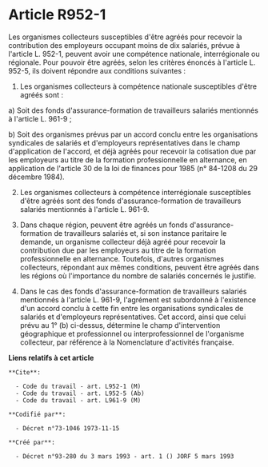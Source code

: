 # Article R952-1

Les organismes collecteurs susceptibles d'être agréés pour recevoir la contribution des employeurs occupant moins de dix
salariés, prévue à l'article L. 952-1, peuvent avoir une compétence nationale, interrégionale ou régionale. Pour pouvoir être
agréés, selon les critères énoncés à l'article L. 952-5, ils doivent répondre aux conditions suivantes :

1. Les organismes collecteurs à compétence nationale susceptibles d'être agréés sont :

a) Soit des fonds d'assurance-formation de travailleurs salariés mentionnés à l'article L. 961-9 ;

b) Soit des organismes prévus par un accord conclu entre les organisations syndicales de salariés et d'employeurs
représentatives dans le champ d'application de l'accord, et déjà agréés pour recevoir la cotisation due par les employeurs au
titre de la formation professionnelle en alternance, en application de l'article 30 de la loi de finances pour 1985 (n°
84-1208 du 29 décembre 1984).

2. Les organismes collecteurs à compétence interrégionale susceptibles d'être agréés sont des fonds d'assurance-formation de
travailleurs salariés mentionnés à l'article L. 961-9.

3. Dans chaque région, peuvent être agréés un fonds d'assurance-formation de travailleurs salariés et, si son instance
paritaire le demande, un organisme collecteur déjà agréé pour recevoir la contribution due par les employeurs au titre de la
formation professionnelle en alternance. Toutefois, d'autres organismes collecteurs, répondant aux mêmes conditions, peuvent
être agréés dans les régions où l'importance du nombre de salariés concernés le justifie.

4. Dans le cas des fonds d'assurance-formation de travailleurs salariés mentionnés à l'article L. 961-9, l'agrément est
subordonné à l'existence d'un accord conclu à cette fin entre les organisations syndicales de salariés et d'employeurs
représentatives. Cet accord, ainsi que celui prévu au 1° (b) ci-dessus, détermine le champ d'intervention géographique et
professionnel ou interprofessionnel de l'organisme collecteur, par référence à la Nomenclature d'activités française.

**Liens relatifs à cet article**

	**Cite**:

	  - Code du travail - art. L952-1 (M)
	  - Code du travail - art. L952-5 (Ab)
	  - Code du travail - art. L961-9 (M)

	**Codifié par**:

	  - Décret n°73-1046 1973-11-15

	**Créé par**:

	  - Décret n°93-280 du 3 mars 1993 - art. 1 () JORF 5 mars 1993
